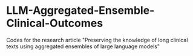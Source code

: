# LLM-Aggregated-Ensemble-Clinical-Outcomes
Codes for the research article "Preserving the knowledge of long clinical texts using aggregated ensembles of large language models"
